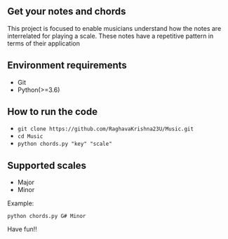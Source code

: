 ## Get your notes and chords

This project is focused to enable musicians understand how the notes are interrelated 
for playing a scale. These notes have a repetitive pattern in terms of their application

## Environment requirements

- Git
- Python(>=3.6)

## How to run the code
- `git clone https://github.com/RaghavaKrishna23U/Music.git`
- `cd Music`
- `python chords.py "key" "scale"`

## Supported scales

- Major
- Minor

Example:

`python chords.py G# Minor`

Have fun!!  